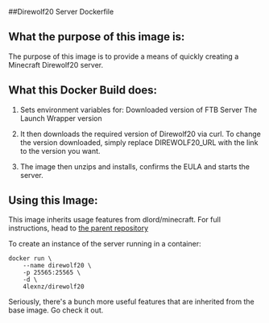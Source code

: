 ##Direwolf20 Server Dockerfile

## What the purpose of this image is:
The purpose of this image is to provide a means of quickly creating a Minecraft Direwolf20 server.

## What this Docker Build does:
1. Sets environment variables for:
	Downloaded version of FTB Server
	The Launch Wrapper version

2. It then downloads the required version of Direwolf20 via curl. To change the version downloaded, simply replace DIREWOLF20_URL with the link to the version you want.

3. The image then unzips and installs, confirms the EULA and starts the server.

## Using this Image:

This image inherits usage features from dlord/minecraft. For full instructions, head to [the parent repository](https://github.com/dlord/minecraft-docker)

To create an instance of the server running in a container:
```
docker run \
    --name direwolf20 \
    -p 25565:25565 \
    -d \
    4lexnz/direwolf20
```

Seriously, there's a bunch more useful features that are inherited from the base image. Go check it out.